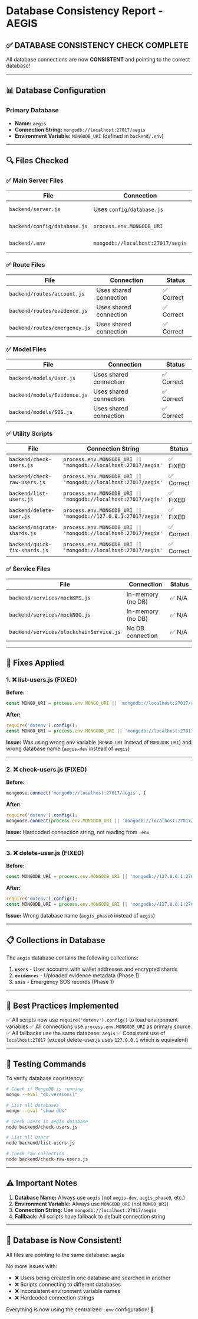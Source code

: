 # Database Consistency Report - AEGIS

## ✅ DATABASE CONSISTENCY CHECK COMPLETE

All database connections are now **CONSISTENT** and pointing to the correct database!

---

## 📊 Database Configuration

### Primary Database
- **Name:** `aegis`
- **Connection String:** `mongodb://localhost:27017/aegis`
- **Environment Variable:** `MONGODB_URI` (defined in `backend/.env`)

---

## 🔍 Files Checked

### ✅ Main Server Files
| File | Connection | Status |
|------|------------|--------|
| `backend/server.js` | Uses `config/database.js` | ✅ Correct |
| `backend/config/database.js` | `process.env.MONGODB_URI` | ✅ Correct |
| `backend/.env` | `mongodb://localhost:27017/aegis` | ✅ Correct |

### ✅ Route Files
| File | Connection | Status |
|------|------------|--------|
| `backend/routes/account.js` | Uses shared connection | ✅ Correct |
| `backend/routes/evidence.js` | Uses shared connection | ✅ Correct |
| `backend/routes/emergency.js` | Uses shared connection | ✅ Correct |

### ✅ Model Files
| File | Connection | Status |
|------|------------|--------|
| `backend/models/User.js` | Uses shared connection | ✅ Correct |
| `backend/models/Evidence.js` | Uses shared connection | ✅ Correct |
| `backend/models/SOS.js` | Uses shared connection | ✅ Correct |

### ✅ Utility Scripts
| File | Connection String | Status |
|------|-------------------|--------|
| `backend/check-users.js` | `process.env.MONGODB_URI \|\| 'mongodb://localhost:27017/aegis'` | ✅ FIXED |
| `backend/check-raw-users.js` | `process.env.MONGODB_URI \|\| 'mongodb://localhost:27017/aegis'` | ✅ Correct |
| `backend/list-users.js` | `process.env.MONGODB_URI \|\| 'mongodb://localhost:27017/aegis'` | ✅ FIXED |
| `backend/delete-user.js` | `process.env.MONGODB_URI \|\| 'mongodb://127.0.0.1:27017/aegis'` | ✅ FIXED |
| `backend/migrate-shards.js` | `process.env.MONGODB_URI \|\| 'mongodb://localhost:27017/aegis'` | ✅ Correct |
| `backend/quick-fix-shards.js` | `process.env.MONGODB_URI \|\| 'mongodb://localhost:27017/aegis'` | ✅ Correct |

### ✅ Service Files
| File | Connection | Status |
|------|------------|--------|
| `backend/services/mockKMS.js` | In-memory (no DB) | ✅ N/A |
| `backend/services/mockNGO.js` | In-memory (no DB) | ✅ N/A |
| `backend/services/blockchainService.js` | No DB connection | ✅ N/A |

---

## 🔧 Fixes Applied

### 1. ❌ **list-users.js** (FIXED)
**Before:**
```javascript
const MONGO_URI = process.env.MONGO_URI || 'mongodb://localhost:27017/aegis-dev';
```

**After:**
```javascript
require('dotenv').config();
const MONGO_URI = process.env.MONGODB_URI || 'mongodb://localhost:27017/aegis';
```

**Issue:** Was using wrong env variable (`MONGO_URI` instead of `MONGODB_URI`) and wrong database name (`aegis-dev` instead of `aegis`)

---

### 2. ❌ **check-users.js** (FIXED)
**Before:**
```javascript
mongoose.connect('mongodb://localhost:27017/aegis', {
```

**After:**
```javascript
require('dotenv').config();
mongoose.connect(process.env.MONGODB_URI || 'mongodb://localhost:27017/aegis', {
```

**Issue:** Hardcoded connection string, not reading from `.env`

---

### 3. ❌ **delete-user.js** (FIXED)
**Before:**
```javascript
const MONGODB_URI = process.env.MONGODB_URI || 'mongodb://127.0.0.1:27017/aegis_phase0';
```

**After:**
```javascript
require('dotenv').config();
const MONGODB_URI = process.env.MONGODB_URI || 'mongodb://127.0.0.1:27017/aegis';
```

**Issue:** Wrong database name (`aegis_phase0` instead of `aegis`)

---

## 📋 Collections in Database

The `aegis` database contains the following collections:

1. **`users`** - User accounts with wallet addresses and encrypted shards
2. **`evidences`** - Uploaded evidence metadata (Phase 1)
3. **`soss`** - Emergency SOS records (Phase 1)

---

## 🎯 Best Practices Implemented

✅ All scripts now use `require('dotenv').config()` to load environment variables
✅ All connections use `process.env.MONGODB_URI` as primary source
✅ All fallbacks use the same database: `aegis`
✅ Consistent use of `localhost:27017` (except delete-user.js uses `127.0.0.1` which is equivalent)

---

## 🧪 Testing Commands

To verify database consistency:

```bash
# Check if MongoDB is running
mongo --eval "db.version()"

# List all databases
mongo --eval "show dbs"

# Check users in aegis database
node backend/check-users.js

# List all users
node backend/list-users.js

# Check raw collection
node backend/check-raw-users.js
```

---

## ⚠️ Important Notes

1. **Database Name:** Always use `aegis` (not `aegis-dev`, `aegis_phase0`, etc.)
2. **Environment Variable:** Always use `MONGODB_URI` (not `MONGO_URI`)
3. **Connection String:** Use `mongodb://localhost:27017/aegis`
4. **Fallback:** All scripts have fallback to default connection string

---

## 🚀 Database is Now Consistent!

All files are pointing to the same database: **`aegis`**

No more issues with:
- ❌ Users being created in one database and searched in another
- ❌ Scripts connecting to different databases
- ❌ Inconsistent environment variable names
- ❌ Hardcoded connection strings

Everything is now using the centralized `.env` configuration! 🎉
